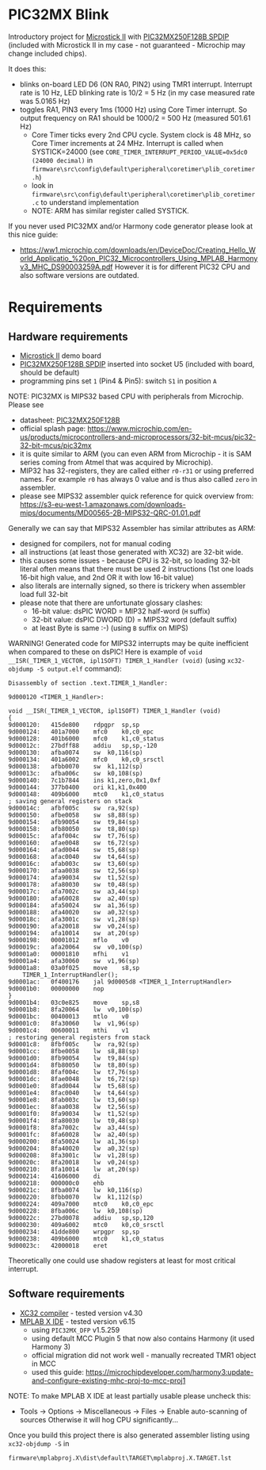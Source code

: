 # PIC32MX Blink

Introductory project for [Microstick II][PIC Microstick II] 
with [PIC32MX250F128B SPDIP][PIC32MX250F128B] (included with Microstick II in my
case - not guaranteed - Microchip may change included chips).

It does this:
- blinks on-board LED D6 (ON RA0, PIN2) using TMR1 interrupt. Interrupt rate is 10 Hz,
  LED blinking rate is 10/2 = 5 Hz (in my case measured rate was 5.0165 Hz)
- toggles RA1, PIN3 every 1ms (1000 Hz) using Core Timer interrupt. So output frequency
  on RA1 should be 1000/2 = 500 Hz (measured 501.61 Hz)
  - Core Timer ticks every 2nd CPU cycle. System clock is 48 MHz, so Core Timer increments at
    24 MHz. Interrupt is called when SYSTICK=24000 (see
    `CORE_TIMER_INTERRUPT_PERIOD_VALUE=0x5dc0 (24000 decimal)`
    in `firmware\src\config\default\peripheral\coretimer\plib_coretimer.h`)
  - look in `firmware\src\config\default\peripheral\coretimer\plib_coretimer.c` to 
    understand implementation
  - NOTE: ARM has similar register called SYSTICK.

If you never used PIC32MX and/or Harmony code generator
please look at this nice guide:
- https://ww1.microchip.com/downloads/en/DeviceDoc/Creating_Hello_World_Applicatio_%20on_PIC32_Microcontrollers_Using_MPLAB_Harmonyv3_MHC_DS90003259A.pdf
However it is for different PIC32 CPU and also software versions are outdated.

# Requirements

## Hardware requirements

* [Microstick II][PIC Microstick II]  demo board
* [PIC32MX250F128B SPDIP][PIC32MX250F128B] inserted into socket U5
  (included with board, should be default)
* programming pins set `1` (Pin4 & Pin5): switch `S1` in position `A`

NOTE: PIC32MX is MIPS32 based CPU with peripherals from Microchip. Please see
- datasheet: [PIC32MX250F128B][PIC32MX250F128B]
- official splash page: https://www.microchip.com/en-us/products/microcontrollers-and-microprocessors/32-bit-mcus/pic32-32-bit-mcus/pic32mx
- it is quite similar to ARM (you can even ARM from Microchip - it is SAM series coming from Atmel
  that was acquired by Microchip).
- MIP32 has 32-registers, they are called either `r0-r31` or using preferred names.
  For example `r0` has always 0 value and is thus also called `zero` in assembler.
- please see MIPS32 assembler quick reference for quick overview from:
  https://s3-eu-west-1.amazonaws.com/downloads-mips/documents/MD00565-2B-MIPS32-QRC-01.01.pdf

Generally we can say that MIPS32 Assembler has similar attributes as ARM:
- designed for compilers, not for manual coding
- all instructions (at least those generated with XC32) are 32-bit wide.
- this causes some issues - because CPU is 32-bit, so loading 32-bit literal
  often means that there must be used 2 instructions (1st one loads 16-bit high value, and
  2nd OR it with low 16-bit value)
- also literals are internally signed, so there is trickery when assembler load full 32-bit 
- please note that there are unfortunate glossary clashes:
  - 16-bit value: dsPIC WORD = MIP32 half-word (`H` suffix)
  - 32-bit value: dsPIC DWORD (D) = MIPS32 word (default suffix)
  - at least Byte is same :-) (using `B` suffix on MIPS)

WARNING! Generated code for MIPS32 interrupts may be quite inefficient when
compared to these on dsPIC! Here is example of `void __ISR(_TIMER_1_VECTOR, ipl1SOFT) TIMER_1_Handler (void)`
(using `xc32-objdump -S output.elf` command):

```
Disassembly of section .text.TIMER_1_Handler:

9d000120 <TIMER_1_Handler>:

void __ISR(_TIMER_1_VECTOR, ipl1SOFT) TIMER_1_Handler (void)
{
9d000120:	415de800 	rdpgpr	sp,sp
9d000124:	401a7000 	mfc0	k0,c0_epc
9d000128:	401b6000 	mfc0	k1,c0_status
9d00012c:	27bdff88 	addiu	sp,sp,-120
9d000130:	afba0074 	sw	k0,116(sp)
9d000134:	401a6002 	mfc0	k0,c0_srsctl
9d000138:	afbb0070 	sw	k1,112(sp)
9d00013c:	afba006c 	sw	k0,108(sp)
9d000140:	7c1b7844 	ins	k1,zero,0x1,0xf
9d000144:	377b0400 	ori	k1,k1,0x400
9d000148:	409b6000 	mtc0	k1,c0_status
; saving general registers on stack
9d00014c:	afbf005c 	sw	ra,92(sp)
9d000150:	afbe0058 	sw	s8,88(sp)
9d000154:	afb90054 	sw	t9,84(sp)
9d000158:	afb80050 	sw	t8,80(sp)
9d00015c:	afaf004c 	sw	t7,76(sp)
9d000160:	afae0048 	sw	t6,72(sp)
9d000164:	afad0044 	sw	t5,68(sp)
9d000168:	afac0040 	sw	t4,64(sp)
9d00016c:	afab003c 	sw	t3,60(sp)
9d000170:	afaa0038 	sw	t2,56(sp)
9d000174:	afa90034 	sw	t1,52(sp)
9d000178:	afa80030 	sw	t0,48(sp)
9d00017c:	afa7002c 	sw	a3,44(sp)
9d000180:	afa60028 	sw	a2,40(sp)
9d000184:	afa50024 	sw	a1,36(sp)
9d000188:	afa40020 	sw	a0,32(sp)
9d00018c:	afa3001c 	sw	v1,28(sp)
9d000190:	afa20018 	sw	v0,24(sp)
9d000194:	afa10014 	sw	at,20(sp)
9d000198:	00001012 	mflo	v0
9d00019c:	afa20064 	sw	v0,100(sp)
9d0001a0:	00001810 	mfhi	v1
9d0001a4:	afa30060 	sw	v1,96(sp)
9d0001a8:	03a0f025 	move	s8,sp
    TIMER_1_InterruptHandler();
9d0001ac:	0f400176 	jal	9d0005d8 <TIMER_1_InterruptHandler>
9d0001b0:	00000000 	nop
}
9d0001b4:	03c0e825 	move	sp,s8
9d0001b8:	8fa20064 	lw	v0,100(sp)
9d0001bc:	00400013 	mtlo	v0
9d0001c0:	8fa30060 	lw	v1,96(sp)
9d0001c4:	00600011 	mthi	v1
; restoring general registers from stack
9d0001c8:	8fbf005c 	lw	ra,92(sp)
9d0001cc:	8fbe0058 	lw	s8,88(sp)
9d0001d0:	8fb90054 	lw	t9,84(sp)
9d0001d4:	8fb80050 	lw	t8,80(sp)
9d0001d8:	8faf004c 	lw	t7,76(sp)
9d0001dc:	8fae0048 	lw	t6,72(sp)
9d0001e0:	8fad0044 	lw	t5,68(sp)
9d0001e4:	8fac0040 	lw	t4,64(sp)
9d0001e8:	8fab003c 	lw	t3,60(sp)
9d0001ec:	8faa0038 	lw	t2,56(sp)
9d0001f0:	8fa90034 	lw	t1,52(sp)
9d0001f4:	8fa80030 	lw	t0,48(sp)
9d0001f8:	8fa7002c 	lw	a3,44(sp)
9d0001fc:	8fa60028 	lw	a2,40(sp)
9d000200:	8fa50024 	lw	a1,36(sp)
9d000204:	8fa40020 	lw	a0,32(sp)
9d000208:	8fa3001c 	lw	v1,28(sp)
9d00020c:	8fa20018 	lw	v0,24(sp)
9d000210:	8fa10014 	lw	at,20(sp)
9d000214:	41606000 	di
9d000218:	000000c0 	ehb
9d00021c:	8fba0074 	lw	k0,116(sp)
9d000220:	8fbb0070 	lw	k1,112(sp)
9d000224:	409a7000 	mtc0	k0,c0_epc
9d000228:	8fba006c 	lw	k0,108(sp)
9d00022c:	27bd0078 	addiu	sp,sp,120
9d000230:	409a6002 	mtc0	k0,c0_srsctl
9d000234:	41dde800 	wrpgpr	sp,sp
9d000238:	409b6000 	mtc0	k1,c0_status
9d00023c:	42000018 	eret
```

Theoretically one could use shadow registers at least for most critical interrupt.

## Software requirements

* [XC32 compiler][XC compilers] - tested version v4.30
* [MPLAB X IDE][MPLAB X IDE] - tested version v6.15
  - using `PIC32MX_DFP` v1.5.259
  - using default MCC Plugin 5 that now also contains Harmony
    (it used Harmony 3)
  - official migration did not work well - manually recreated TMR1 object in MCC
  - used this guide: https://microchipdeveloper.com/harmony3:update-and-configure-existing-mhc-proj-to-mcc-proj1

NOTE: To make MPLAB X IDE at least partially usable please uncheck this:
- Tools -> Options -> Miscellaneous -> Files -> Enable auto-scanning of sources
Otherwise it will hog CPU significantly...

Once you build this project there is also generated assembler listing
using `xc32-objdump -S` in
```
firmware\mplabproj.X\dist\default\TARGET\mplabproj.X.TARGET.lst
```

[Harmony]: https://www.microchip.com/mplab/mplab-harmony
[XC compilers]: https://www.microchip.com/mplab/compilers
[MPLAB X IDE]: https://www.microchip.com/mplab/mplab-x-ide
[PIC32MX250F128B]: https://www.microchip.com/wwwproducts/en/PIC32MX250F128B
[PIC Microstick II]: https://www.microchip.com/DevelopmentTools/ProductDetails/dm330013-2

